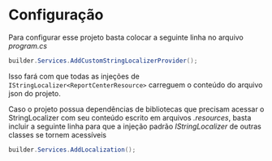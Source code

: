 # Configuração

Para configurar esse projeto basta colocar a seguinte linha no arquivo *program.cs*

```c#
builder.Services.AddCustomStringLocalizerProvider();
```

Isso fará com que todas as injeções de `IStringLocalizer<ReportCenterResource>` carreguem o conteúdo do arquivo json do projeto.

Caso o projeto possua dependências de bibliotecas que precisam acessar o StringLocalizer com seu conteúdo escrito em arquivos *.resources*, basta incluir a seguinte linha para que a injeção padrão *IStringLocalizer* de outras classes se tornem acessíveis

```c#
builder.Services.AddLocalization();
```
